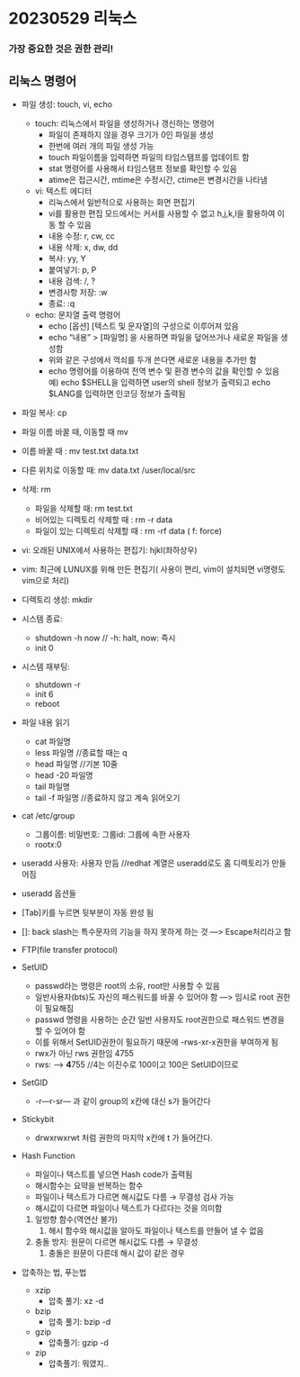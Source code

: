# 20230529 리눅스

### 가장 중요한 것은 권한 관리!

## 리눅스 명령어

- 파일 생성: touch, vi, echo
    - touch: 리눅스에서 파일을 생성하거나 갱신하는 명령어
        - 파일이 존재하지 않을 경우 크기가 0인 파일을 생성
        - 한번에 여러 개의 파일 생성 가능
        - touch 파일이름을 입력하면 파일의 타임스탬프를 업데이트 함
        - stat 명령어를 사용해서 타임스탬프 정보를 확인할 수 있음
        - atime은 접근시간, mtime은 수정시간, ctime은 변경시간을 나타냄
    - vi: 텍스트 에디터
        - 리눅스에서 일반적으로 사용하는 화면 편집기
        - vi를 활용한 편집 모드에서는 커서를 사용할 수 없고 h,j,k,l을 활용하여 이동 할 수 있음
        - 내용 수정: r, cw, cc
        - 내용 삭제: x, dw, dd
        - 복사: yy, Y
        - 붙여넣기: p, P
        - 내용 검색: /, ?
        - 변경사항 저장:  :w
        - 종료:   :q
    - echo: 문자열 출력 명령어
        - echo [옵션] [텍스트 및 문자열]의 구성으로 이루어져 있음
        - echo “내용” > [파일명] 을 사용하면 파일을 덮어쓰거나 새로운 파일을 생성함
        - 위와 같은 구성에서 꺽쇠를 두개 쓴다면 새로운 내용을 추가만 함
        - echo 명령어를 이용하여 전역 변수 및 환경 변수의 값을 확인할 수 있음 
        예) echo $SHELL을 입력하면 user의 shell 정보가 출력되고 echo $LANG를 입력하면 인코딩 정보가 출력됨
- 파일 복사: cp
- 파일 이름 바꿀 때, 이동할 때 mv
- 이름 바꿀 때 : mv test.txt data.txt
- 다른 위치로 이동할 때: mv data.txt /user/local/src
- 삭제: rm
    - 파일을 삭제할 때: rm test.txt
    - 비어있는 디렉토리 삭제할 때 : rm -r data
    - 파일이 있는 디렉토리 삭제할 때 : rm -rf data ( f: force)
- vi: 오래된 UNIX에서 사용하는 편집기: hjkl(좌하상우)
- vim: 최근에 LUNUX를 위해 만든 편집기( 사용이 편리, vim이 설치되면 vi명령도 vim으로 처리)
- 디렉토리 생성: mkdir
- 시스템 종료:
    - shutdown -h now // -h: halt, now: 즉시
    - init 0
- 시스템 재부팅:
    - shutdown -r
    - init 6
    - reboot
- 파일 내용 읽기
    - cat 파일명
    - less 파일명            //종료할 때는 q
    - head 파일명          //기본 10줄
    - head -20 파일명
    - tail 파일명
    - tail -f 파일명          //종료하지 않고 계속 읽어오기
- cat /etc/group
    - 그룹이름: 비밀번호: 그룹id: 그룹에 속한 사용자
    - rootx:0
- useradd 사용자: 사용자 만듬 //redhat 계열은 useradd로도 홈 디렉토리가 만들어짐
- useradd 옵션들
- [Tab]키를 누르면 뒷부분이 자동 완성 됨
- [\]: back slash는 특수문자의 기능을 하지 못하게 하는 것 —> Escape처리라고 함
- FTP(file transfer protocol)
- SetUID
    - passwd라는 명령은 root의 소유, root만 사용할 수 있음
    - 일반사용자(bts)도 자신의 패스워드를 바꿀 수 있어야 함 —> 임시로 root 권한이 필요해짐
    - passwd 명령을 사용하는 순간 일반 사용자도 root권한으로 패스워드 변경을 할 수 있어야 함
    - 이를 위해서 SetUID권한이 필요하기 때문에 -rws-xr-x권한을 부여하게 됨
    - rwx가 아닌 rws 권한임  4755
    - rws: —> **4**755    //4는 이진수로 100이고 100은 SetUID이므로
- SetGID
    - -r—r-sr— 과 같이 group의 x칸에 대신 s가 들어간다
- Stickybit
    - drwxrwxrwt 처럼 권한의 마지막 x칸에 t 가 들어간다.
- Hash Function
    - 파일이나 텍스트를 넣으면 Hash code가 출력됨
    - 해시함수는 요약을 반복하는 함수
    - 파일이나 텍스트가 다르면 해시값도 다름 → 무결성 검사 가능
    - 해시값이 다르면 파일이나 텍스트가 다르다는 것을 의미함
    1. 일방향 함수(역연산 불가)
        1. 해시 함수와 해시값을 알아도 파일이나 텍스트를 만들어 낼 수 없음
    2. 충돌 방지: 원문이 다르면 해시값도 다름 → 무결성
        1. 충돌은 원문이 다른데 해시 값이 같은 경우

- 압축하는 법, 푸는법
    - xzip
        - 압축 풀기: xz -d
    - bzip
        - 압축 풀기: bzip -d
    - gzip
        - 압축풀기: gzip -d
    - zip
        - 압축풀기: 뭐였지..

